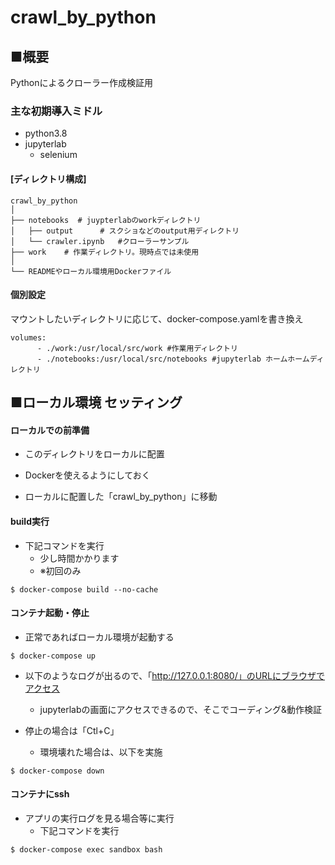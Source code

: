 # crawl_by_python

## ■概要
Pythonによるクローラー作成検証用

### 主な初期導入ミドル
- python3.8
- jupyterlab
  - selenium

#### [ディレクトリ構成]
  ```
  crawl_by_python
  │
  ├── notebooks  # juypterlabのworkディレクトリ
  │   ├── output      # スクショなどのoutput用ディレクトリ
  │   └── crawler.ipynb   #クローラーサンプル
  ├── work    # 作業ディレクトリ。現時点では未使用
  │       
  └── READMEやローカル環境用Dockerファイル

  ```

#### 個別設定
マウントしたいディレクトリに応じて、docker-compose.yamlを書き換え

```    
volumes:
      - ./work:/usr/local/src/work #作業用ディレクトリ
      - ./notebooks:/usr/local/src/notebooks #jupyterlab ホームホームディレクトリ
```

## ■ローカル環境 セッティング

#### ローカルでの前準備
- このディレクトリをローカルに配置
- Dockerを使えるようにしておく

- ローカルに配置した「crawl_by_python」に移動

#### build実行
- 下記コマンドを実行
  - 少し時間かかります
  - ※初回のみ
```
$ docker-compose build --no-cache
```

#### コンテナ起動・停止
- 正常であればローカル環境が起動する
```
$ docker-compose up
```
- 以下のようなログが出るので、「http://127.0.0.1:8080/」のURLにブラウザでアクセス
  - jupyterlabの画面にアクセスできるので、そこでコーディング&動作検証

- 停止の場合は「Ctl+C」
  - 環境壊れた場合は、以下を実施
```
$ docker-compose down
```

#### コンテナにssh
- アプリの実行ログを見る場合等に実行
  - 下記コマンドを実行
```
$ docker-compose exec sandbox bash
```
